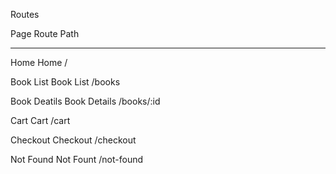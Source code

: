 Routes

Page                 Route                 Path
____________________________________________________
Home                 Home                    /

Book List            Book List               /books

Book Deatils         Book Details            /books/:id

Cart                 Cart                    /cart

Checkout             Checkout                /checkout

Not Found            Not Fount               /not-found
